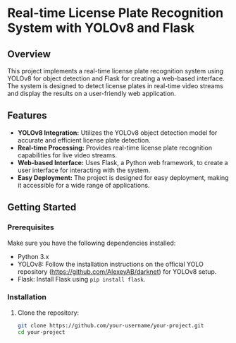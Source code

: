 # Real-time License Plate Recognition System with YOLOv8 and Flask

## Overview

This project implements a real-time license plate recognition system using YOLOv8 for object detection and Flask for creating a web-based interface. The system is designed to detect license plates in real-time video streams and display the results on a user-friendly web application.

## Features

- **YOLOv8 Integration:** Utilizes the YOLOv8 object detection model for accurate and efficient license plate detection.
- **Real-time Processing:** Provides real-time license plate recognition capabilities for live video streams.
- **Web-based Interface:** Uses Flask, a Python web framework, to create a user interface for interacting with the system.
- **Easy Deployment:** The project is designed for easy deployment, making it accessible for a wide range of applications.

## Getting Started

### Prerequisites

Make sure you have the following dependencies installed:

- Python 3.x
- YOLOv8: Follow the installation instructions on the official YOLO repository (https://github.com/AlexeyAB/darknet) for YOLOv8 setup.
- Flask: Install Flask using `pip install flask`.

### Installation

1. Clone the repository:

   ```bash
   git clone https://github.com/your-username/your-project.git
   cd your-project
